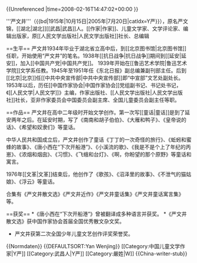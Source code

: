 {{Unreferenced |time=2008-02-16T14:47:02+00:00 }}

'''严文井'''（{{bd|1915年|10月15日|2005年|7月20日|catIdx=Y严}}），原名严文锦，[[湖北|湖北]][[武昌|武昌]]人。[[作家|作家]]、儿童文学家、文学评论家、编辑出版家，原[[人民文学出版社|人民文学出版社]]社长、总编辑

==生平==
严文井1934年毕业于湖北省立高中后，到[[北京图书馆|北京图书馆]]任职，开始使用“严文井”的笔名。1938年[[抗日战争|抗日战争]]期间到[[延安|延安]]，加入[[中国共产党|中国共产党]]。 1939年开始在[[鲁迅艺术学院|鲁迅艺术学院]]文学系任教。1945年至1951年任《东北日报》副总编兼副刊部主任。后到[[北京|北京]]任[[中共中央宣传部|中共中央宣传部]]即“中宣部”文艺处副处长。1953年以后，历任[[中国作家协会|中国作家协会]]党组副书记、书记处书记，《[[人民文学|人民文学]]》主编，作家出版社、[[人民文学出版社|人民文学出版社]]社长，亚非作家委员会中国委员会副主席、全国儿童委员会副主任等职。

==作品==
严文井在高中二年级时开始文学创作。第一次写[[童话|童话]]是到了延安两年之后。在延安时期，写了《南南和胡子伯伯》、《大雁和鸭子》、《皇帝说的话》、《希望和奴隶们》等童话。

中华人民共和国成立后，严文井创作了童话《丁丁的一次奇怪的旅行》、《蚯蚓和蜜蜂的故事》、《唐小西在“下次开船港”》、《小溪流的歌》、《我是不是个上了年纪的丙崽》、《浓烟和烟囱》、《习惯》、《飞蛾和台灯》、《啊，你盼望的那个原野》等童话和寓言。

1976年[[文革|文革]]结束后，他创作了《歌孩》、《沼泽里的故事》、《不泄气的猫姑娘》、《浮云》等童话。

合集有《严文井散文选》《严文井近作》《严文井童话集》《严文井童话寓言集》等。

==获奖==
*《唐小西在“下次开船港”》曾被翻译成多种语言并获奖。
*《严文井散文选》获中国作家协会首届全国优秀散文杂文奖。
* 严文井获第二次全国少年儿童文艺创作评奖荣誉奖。

{{Normdaten}}
{{DEFAULTSORT:Yan Wenjing}}
[[Category:中国儿童文学作家|Y严]]
[[Category:武昌人|Y严]]
[[Category:嚴姓|W]]
{{China-writer-stub}}